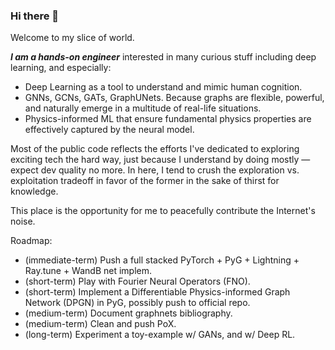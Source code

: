 ### Hi there 👋

Welcome to my slice of world. 

___I am a hands-on engineer___ interested in many curious stuff including deep learning, and especially: 
* Deep Learning as a tool to understand and mimic human cognition.
* GNNs, GCNs, GATs, GraphUNets. Because graphs are flexible, powerful, and naturally emerge in a multitude of real-life situations.
* Physics-informed ML that ensure fundamental physics properties are effectively captured by the neural model.

Most of the public code reflects the efforts I've dedicated to exploring exciting tech the hard way, just because I understand by doing mostly — expect dev quality no more. In here, I tend to crush the exploration vs. exploitation tradeoff in favor of the former in the sake of thirst for knowledge.

This place is the opportunity for me to peacefully contribute the Internet's noise.

Roadmap:
* (immediate-term) Push a full stacked PyTorch + PyG + Lightning + Ray.tune + WandB net implem.
* (short-term) Play with Fourier Neural Operators (FNO).
* (short-term) Implement a Differentiable Physics-informed Graph Network (DPGN) in PyG, possibly push to official repo.
* (medium-term) Document graphnets bibliography.
* (medium-term) Clean and push PoX.
* (long-term) Experiment a toy-example w/ GANs, and w/ Deep RL.

<!--
**alxyok/alxyok** is a ✨ _special_ ✨ repository because its `README.md` (this file) appears on your GitHub profile.

Here are some ideas to get you started:

- 🔭 I’m currently working on ...
- 🌱 I’m currently learning ...
- 👯 I’m looking to collaborate on ...
- 🤔 I’m looking for help with ...
- 💬 Ask me about ...
- 📫 How to reach me: ...
- 😄 Pronouns: ...
- ⚡ Fun fact: ...
-->
